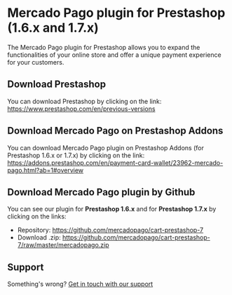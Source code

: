 #  Mercado Pago plugin for Prestashop (1.6.x and 1.7.x)

The Mercado Pago plugin for Prestashop allows you to expand the functionalities of your online store and offer a unique payment experience for your customers.

## Download Prestashop

You can download Prestashop by clicking on the link:
https://www.prestashop.com/en/previous-versions

## Download Mercado Pago on Prestashop Addons

You can download Mercado Pago plugin on Prestashop Addons (for Prestashop 1.6.x or 1.7.x) by clicking on the link:
https://addons.prestashop.com/en/payment-card-wallet/23962-mercado-pago.html?ab=1#overview

## Download Mercado Pago plugin by Github
 
You can see our plugin for **Prestashop 1.6.x** and for **Prestashop 1.7.x** by clicking on the links:
 
 * Repository: https://github.com/mercadopago/cart-prestashop-7
 * Download .zip: https://github.com/mercadopago/cart-prestashop-7/raw/master/mercadopago.zip

## Support

Something's wrong? [Get in touch with our support](https://www.mercadopago.com.ar/developers/en/support)

